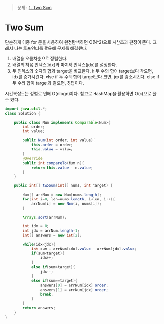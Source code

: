 > 문제 : [1. Two Sum](https://leetcode.com/problems/two-sum/?envType=problem-list-v2&envId=rab78cw1)


# Two Sum
단순하게 이중 for 문을 사용하여 완전탐색하면 O(N^2)으로 시간초과 판정이 뜬다. 그래서 나는 투포인터를 활용해 문제를 해결했다. 

1. 배열을 오름차순으로 정렬한다.
2. 배열의 처음 인덱스(idx)와 마지막 인덱스(jdx)를 설정한다.
3. 두 인덱스의 숫자의 합과 target을 비교한다.
   if 두 수의 합이 target보다 작으면, idx를 증가시킨다.
   else if 두 수의 합이 target보다 크면, jdx를 감소시킨다.
   else if 두 수의 합이 target과 같으면, 정답이다.

시간복잡도는 정렬로 인해 O(nlogn)이다. 참고로 HashMap을 활용하면 O(n)으로 풀 수 있다.

```java
import java.util.*;
class Solution {

    public class Num implements Comparable<Num>{
        int order;
        int value;

        public Num(int order, int value){
            this.order = order;
            this.value = value;
        }
        @Override
        public int compareTo(Num n){
            return this.value - n.value;
        }
    }

    public int[] twoSum(int[] nums, int target) {
        
        Num[] arrNum = new Num[nums.length];
        for(int i=0, len=nums.length; i<len; i++){
            arrNum[i] = new Num(i, nums[i]);
        }
        
        Arrays.sort(arrNum);

        int idx = 0;
        int jdx = arrNum.length-1;
        int[] answers = new int[2];

        while(idx<jdx){
            int sum = arrNum[idx].value + arrNum[jdx].value;
            if(sum<target){
                idx++;
            }
            else if(sum>target){
                jdx--;
            }
            else if(sum==target){
                answers[0] = arrNum[idx].order;
                answers[1] = arrNum[jdx].order;
                break;
            }
        }
        return answers;
    }
}
```
